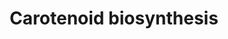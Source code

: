 ---
annotations:
- id: PW:0000697
  parent: classic metabolic pathway
  type: Pathway Ontology
  value: carotenoid biosynthetic pathway
authors:
- Pjaiswal
- AlexanderPico
- Egonw
- MaintBot
- Mkutmon
- DeSl
- Teacup
- Eweitz
description: Carotenoids pigments in plants are a family of secondary metabolites
  that participate in light harvesting. They are essential for photoprotection against
  excess light. carotenoids are also the precursors for the biosynthesis of plant
  hormones such as abscisic acid and strigolactones. The biosynthesis occurs in the
  plastid organelle of higher plants.
last-edited: 2021-05-21
organisms:
- Zea mays
redirect_from:
- /index.php/Pathway:WP2205
- /instance/WP2205
- /instance/WP2205_rr117376
revision: r117376
schema-jsonld:
- '@context': https://schema.org/
  '@id': https://wikipathways.github.io/pathways/WP2205.html
  '@type': Dataset
  creator:
    '@type': Organization
    name: WikiPathways
  description: Carotenoids pigments in plants are a family of secondary metabolites
    that participate in light harvesting. They are essential for photoprotection against
    excess light. carotenoids are also the precursors for the biosynthesis of plant
    hormones such as abscisic acid and strigolactones. The biosynthesis occurs in
    the plastid organelle of higher plants.
  keywords:
  - EC:1.10.99.3 (VDE)
  - EC:1.14.13.129 (CHYB)
  - EC:1.14.13.90 (ZEP)
  - EC:1.14.99.45 (CHYE)
  - EC:5.3.99.9 (NSY)
  - EC:5.5.1.18 (LCYE)
  - EC:5.5.1.19 (LCYB)
  - all-trans-lycopene
  - antheraxanthin
  - lutein
  - neoxanthin
  - violaxanthin
  - zeazanthin
  - zeinoxanthin
  - ÃŽÂ±-carotene
  - ÃŽÂ²-carotene
  - ÃŽÂ²-cryptoxanthin
  - ÃŽÂ³-carotene
  - ÃŽÂ´-carotene
  license: CC0
  name: Carotenoid biosynthesis
seo: CreativeWork
title: Carotenoid biosynthesis
wpid: WP2205
---